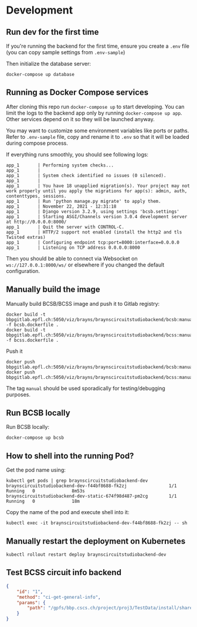 # Development


## Run dev for the first time

If you're running the backend for the first time, ensure you create a `.env` file 
(you can copy sample settings from `.env-sample`) 

Then initialize the database server:

```
docker-compose up database
```


## Running as Docker Compose services

After cloning this repo run `docker-compose up` to start developing. You can limit
the logs to the backend app only by running `docker-compose up app`. Other services
depend on it so they will be launched anyway.

You may want to customize some environment variables like ports or paths. Refer to `.env-sample` file, 
copy and rename it to `.env` so that it will be loaded during compose process.

If everything runs smoothly, you should see following logs:

```
app_1       | Performing system checks...
app_1       | 
app_1       | System check identified no issues (0 silenced).
app_1       | 
app_1       | You have 18 unapplied migration(s). Your project may not work properly until you apply the migrations for app(s): admin, auth, contenttypes, sessions.
app_1       | Run 'python manage.py migrate' to apply them.
app_1       | November 22, 2021 - 12:31:18
app_1       | Django version 3.2.9, using settings 'bcsb.settings'
app_1       | Starting ASGI/Channels version 3.0.4 development server at http://0.0.0.0:8000/
app_1       | Quit the server with CONTROL-C.
app_1       | HTTP/2 support not enabled (install the http2 and tls Twisted extras)
app_1       | Configuring endpoint tcp:port=8000:interface=0.0.0.0
app_1       | Listening on TCP address 0.0.0.0:8000
```

Then you should be able to connect via Websocket on `ws://127.0.0.1:8000/ws/` or
elsewhere if you changed the default configuration.



## Manually build the image

Manually build BCSB/BCSS image and push it to Gitlab registry:

```
docker build -t bbpgitlab.epfl.ch:5050/viz/brayns/braynscircuitstudiobackend/bcsb:manual -f bcsb.dockerfile .
docker build -t bbpgitlab.epfl.ch:5050/viz/brayns/braynscircuitstudiobackend/bcss:manual -f bcss.dockerfile .
```

Push it

```
docker push bbpgitlab.epfl.ch:5050/viz/brayns/braynscircuitstudiobackend/bcsb:manual
docker push bbpgitlab.epfl.ch:5050/viz/brayns/braynscircuitstudiobackend/bcss:manual
```

The tag `manual` should be used sporadically for testing/debugging purposes.


## Run BCSB locally

Run BCSB locally:

```
docker-compose up bcsb
```

## How to shell into the running Pod?

Get the pod name using:

```
kubectl get pods | grep braynscircuitstudiobackend-dev
braynscircuitstudiobackend-dev-f44bf8688-fk2zj                1/1     Running   0              8m53s
braynscircuitstudiobackend-dev-static-674f98d487-pm2cg        1/1     Running   0              18m
```

Copy the name of the pod and execute shell into it:

```
kubectl exec -it braynscircuitstudiobackend-dev-f44bf8688-fk2zj -- sh
```


## Manually restart the deployment on Kubernetes

```
kubectl rollout restart deploy braynscircuitstudiobackend-dev
```


## Test BCSS circuit info backend

```json
{
    "id": "1",
    "method": "ci-get-general-info",
    "params": {
        "path": "/gpfs/bbp.cscs.ch/project/proj3/TestData/install/share/BBPTestData/circuitBuilding_1000neurons/BlueConfig"
    }
}
```
